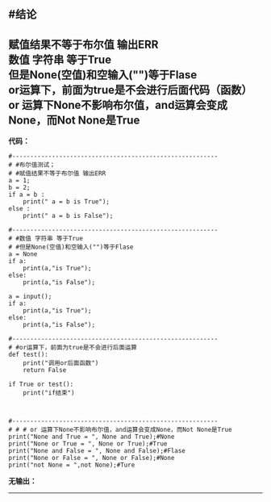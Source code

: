 
#结论<br> 
---------------------------------------------------------
**赋值结果不等于布尔值 输出ERR**<br>
**数值 字符串 等于True<br>**
**但是None(空值)和空输入("")等于Flase <br>**
**or运算下，前面为true是不会进行后面代码（函数）<br>**
**or 运算下None不影响布尔值，and运算会变成None，而Not None是True<br>**
---------------------------------------------------------
**代码：**
```
#---------------------------------------------------------
# #布尔值测试；
# #赋值结果不等于布尔值 输出ERR
a = 1;
b = 2;
if a = b :
	print(" a = b is True");
else :
	print(" a = b is False");

#---------------------------------------------------------
# #数值 字符串 等于True
# #但是None(空值)和空输入("")等于Flase 
a = None
if a:
	print(a,"is True");
else:
	print(a,"is False");

a = input();
if a: 
	print(a,"is True");
else:
	print(a,"is False");

#---------------------------------------------------------
# #or运算下，前面为true是不会进行后面运算
def test():
	print("调用or后面函数")
	return False

if True or test():
	print("if结束")



#---------------------------------------------------------
# # # or 运算下None不影响布尔值，and运算会变成None，而Not None是True
print("None and True = ", None and True);#None
print("None or True = ", None or True);#True
print("None and False = ", None and False);#Flase
print("None or False = ", None or False);#None
print("not None = ",not None);#Ture
```
**无输出：**

---------------------------------------------------------

